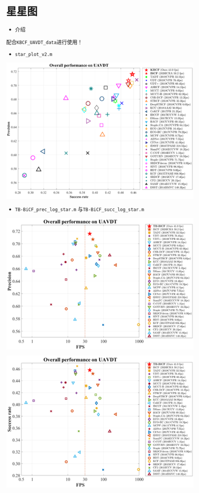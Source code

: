 # 星星图

- 介绍

配合`KBCF_UAVDT_data`进行使用！

- `star_plot_v2.m`

![star_plotv2](./star_plotv2.png)

- `TB-BiCF_prec_log_star.m` 与`TB-BiCF_succ_log_star.m`

![TB_BiCF_prec_log_star](./TB_BiCF_prec_log_star.png)

![TB_BiCF_succ_log_star](./TB_BiCF_succ_log_star.png)